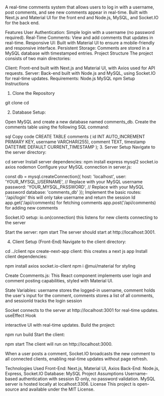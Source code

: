 A real-time comments system that allows users to log in with a username, post comments, and see new comments appear in real-time. Built with Next.js and Material UI for the front end and Node.js, MySQL, and Socket.IO for the back end.

Features
User Authentication: Simple login with a username (no password required).
Real-Time Comments: View and add comments that updates in real-time.
Responsive UI: Built with Material UI to ensure a mobile-friendly and responsive interface.
Persistent Storage: Comments are stored in a MySQL database with timestamped entries.
Project Structure
The project consists of two main directories:

Client: Front-end built with Next.js and Material UI, with Axios used for API requests.
Server: Back-end built with Node.js and MySQL, using Socket.IO for real-time updates.
Requirements:
Node.js
MySQL
npm
Setup Instructions
1. Clone the Repository

git clone <repository-url>
cd <repository-folder>

2. Database Setup:

Open MySQL and create a new database named comments_db.
Create the comments table using the following SQL command:

sql
Copy code
CREATE TABLE comments (
    id INT AUTO_INCREMENT PRIMARY KEY,
    username VARCHAR(255),
    comment TEXT,
    timestamp DATETIME DEFAULT CURRENT_TIMESTAMP
);
3. Server Setup
Navigate to the server directory:

cd server
Install server dependencies:
npm install express mysql2 socket.io axios nodemon
Configure your MySQL connection in server.js:

const db = mysql.createConnection({
    host: 'localhost',
    user: 'YOUR_MYSQL_USERNAME',   // Replace with your MySQL username
    password: 'YOUR_MYSQL_PASSWORD', // Replace with your MySQL password
    database: 'comments_db'
});
Implement the basic routes:
'/api/login' this will only take username and return the session Id
app.get('/api/comments)  for fetching comments
app.post('/api/comments) for adding new comments

Socket.IO setup:
io.on(connection) this listens for new clients connecting to the server

Start the server:
npm start
The server should start at http://localhost:3001.

4. Client Setup (Front-End)
Navigate to the client directory:

cd ../client
npx create-next-app client: this creates a next js app
Install client dependencies:


npm install axios socket.io-client
npm i @mui/material for styling

Create Ccomments.js:
This React component implements user login and comment posting capabilities, styled with Material UI.

State Variables: username stores the logged-in username, comment holds the user's input for the comment, comments stores a list of all comments, and sessionId tracks the login session

Socket connects to the server at http://localhost:3001 for real-time updates.
useEffect Hook

interactive UI with real-time updates.
Build the project:

npm run build
Start the client:

npm start
The client will run on http://localhost:3000.

When a user posts a comment, Socket.IO broadcasts the new comment to all connected clients, enabling real-time updates without page refresh.

Technologies Used
Front-End: Next.js, Material UI, Axios
Back-End: Node.js, Express, Socket.IO
Database: MySQL
Project Assumptions
Username-based authentication with session ID only, no password validation.
MySQL server is hosted locally at localhost:3306.
License
This project is open-source and available under the MIT License.